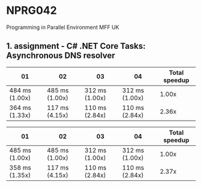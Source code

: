 # NPRG042
Programming in Parallel Environment MFF UK


## 1. assignment - C# .NET Core Tasks: Asynchronous DNS resolver 

| 01             | 02             | 03             | 04             | Total speedup |
|----------------|----------------|----------------|----------------|---------------|
| 484 ms (1.00x) | 485 ms (1.00x) | 312 ms (1.00x) | 312 ms (1.00x) | 1.00x         |
| 364 ms (1.33x) | 117 ms (4.15x) | 110 ms (2.84x) | 110 ms (2.84x) | 2.36x         |

| 01             | 02             | 03             | 04             | Total speedup |
|----------------|----------------|----------------|----------------|---------------|
| 485 ms (1.00x) | 485 ms (1.00x) | 312 ms (1.00x) | 312 ms (1.00x) | 1.00x         |
| 358 ms (1.35x) | 117 ms (4.15x) | 110 ms (2.84x) | 110 ms (2.84x) | 2.37x         |


